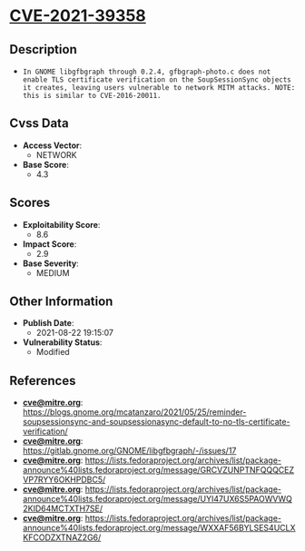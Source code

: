 
# [CVE-2021-39358](https://cve.mitre.org/cgi-bin/cvename.cgi?name=CVE-2021-39358)

## Description

- `In GNOME libgfbgraph through 0.2.4, gfbgraph-photo.c does not enable TLS certificate verification on the SoupSessionSync objects it creates, leaving users vulnerable to network MITM attacks. NOTE: this is similar to CVE-2016-20011.`

## Cvss Data

- **Access Vector**:
  - NETWORK
- **Base Score**:
  - 4.3

## Scores

- **Exploitability Score**:
  - 8.6
- **Impact Score**:
  - 2.9
- **Base Severity**:
  - MEDIUM

## Other Information

- **Publish Date**:
  - 2021-08-22 19:15:07
- **Vulnerability Status**:
  - Modified

## References

- **cve@mitre.org**: https://blogs.gnome.org/mcatanzaro/2021/05/25/reminder-soupsessionsync-and-soupsessionasync-default-to-no-tls-certificate-verification/
- **cve@mitre.org**: https://gitlab.gnome.org/GNOME/libgfbgraph/-/issues/17
- **cve@mitre.org**: https://lists.fedoraproject.org/archives/list/package-announce%40lists.fedoraproject.org/message/GRCVZUNPTNFQQQCEZVP7RYY6OKHPDBC5/
- **cve@mitre.org**: https://lists.fedoraproject.org/archives/list/package-announce%40lists.fedoraproject.org/message/UYI47UX6S5PAOWVWQ2KID64MCTXTH7SE/
- **cve@mitre.org**: https://lists.fedoraproject.org/archives/list/package-announce%40lists.fedoraproject.org/message/WXXAF56BYLSES4UCLXKFCODZXTNAZ2G6/
